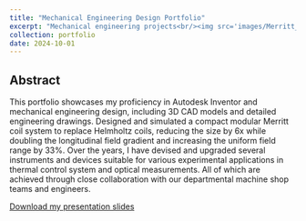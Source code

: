```yaml
---
title: "Mechanical Engineering Design Portfolio"
excerpt: "Mechanical engineering projects<br/><img src='images/Merritt_coil_master_view.png'>"
collection: portfolio
date: 2024-10-01
---
```


## Abstract
This portfolio showcases my proficiency in Autodesk Inventor and mechanical engineering design, including 3D CAD models and detailed engineering drawings. Designed and simulated a compact modular Merritt coil system to replace Helmholtz coils, reducing the size by 6x while doubling the longitudinal field gradient and increasing the uniform field range by $33\%$. Over the years, I have devised and upgraded several instruments and devices suitable for various experimental applications in thermal control system and optical measurements. All of which are achieved through close collaboration with our departmental machine shop teams and engineers.

<p><a href="{{ base_path }}/portfolio-bruce.github.io//portfolio//Jiachen_He_ME_portfolio.pdf" target="_blank">Download my presentation slides</a></p>